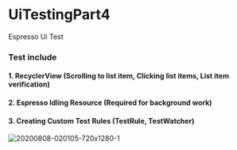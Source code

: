 #  UiTestingPart4
 Espresso Ui Test
### Test include

#### 1. RecyclerView (Scrolling to list item, Clicking list items, List item verification)
#### 2. Espresso Idling Resource (Required for background work)
#### 3. Creating Custom Test Rules (TestRule, TestWatcher)

![20200808-020105-720x1280-1](https://user-images.githubusercontent.com/47636256/89695154-a68fae80-d91b-11ea-868e-fbe2718994ee.gif)
